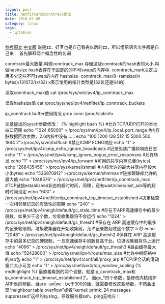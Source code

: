 ```yaml
---
layout: post
title: netfilter的conntrack优化
date: 2010-02-06
category: linux
tags:
  - iptables
---
```


[参考原文](http://www.wallfire.org/misc/netfilter_conntrack_perf.txt)
[中文版](http://www.linuxmine.com/5791.html)
说是zz，好歹也是自己看完以后的zz，所以组织语言次序都是自己来：
首先解释两个概念性的名词

conntrack最大数量.叫做conntrack_max
存储这些conntrack的hash表的大小,叫做hashsize
hash表存在于固定的的不可swap的内存中.
conntrack_mark决定占用多少这些不可swap的内存
hashsize=conntrack_max/8=ramsize(in bytes)/131072/(x/32)
x表示使用的指针类型是(32位还是64的)

读取conntrack_max值
cat /proc/sys/net/ipv4/ip_conntrack_max

读取hashsize值
cat /proc/sys/net/ipv4/netfilter/ip_conntrack_buckets

ip_conntrack buffer使用情况
grep conn /proc/slabinfo

文章提出的sysctl参数修改：
{% highlight bash %}
#允许TCP/UDP打开的本地端口范围
echo "1024 65000" > /proc/sys/net/ipv4/ip_local_port_range
#内存脏数据回收参数，2.6内核中没有……
echo "100 1200 128 512 15 5000 500 1884 2">/proc/sys/vm/bdflush
#禁止ICMP ECHO响应
echo "1" > /proc/sys/net/ipv4/icmp_echo_ignore_broadcasts
#记录伪装广播帧响应日志
echo "1" > /proc/sys/net/ipv4/icmp_ignore_bogus_error_responses
#允许转发
echo "1" > /proc/sys/net/ipv4/ip_forward
#可用的共享内存总量(bytes)
echo "268435456" >/proc/sys/kernel/shmall
#内核允许的最大共享内存段大小(bytes)
echo "536870912" >/proc/sys/kernel/shmmax
#链接跟踪库允许的最大值
echo "1048576" > /proc/sys/net/ipv4/netfilter/ip_conntrack_max
#TCP链接established状态的超时时间，同理，还有wait/close/last_ack等的超时时间设定
echo "600" > /proc/sys/net/ipv4/netfilter/ip_conntrack_tcp_timeout_established
#决定检查一次相邻层记录的有效性的周期
echo "240" > /proc/sys/net/ipv4/neigh/default/gc_stale_time
#存在于ARP高速缓存中的最少层数，如果少于这个数，垃圾收集器将不会运行
echo "1024" > /proc/sys/net/ipv4/neigh/default/gc_thresh1
#保存在 ARP 高速缓存中的最多的记录软限制。垃圾收集器在开始收集前，允许记录数超过这个数字 5 秒
echo "2048" > /proc/sys/net/ipv4/neigh/default/gc_thresh2
#保存在 ARP 高速缓存中的最多记录的硬限制，一旦高速缓存中的数目高于此，垃圾收集器将马上运行
echo "4096" > /proc/sys/net/ipv4/neigh/default/gc_thresh3
#路由缓存最大值
echo "52428800" > /proc/sys/net/ipv4/route/max_size
#允许中继网络中的arp包
echo "1" > /proc/sys/net/ipv4/conf/all/proxy_arp
#TCP/IP会话的滑动窗口大小可变
echo "1" > /proc/sys/net/ipv4/tcp_window_scaling
{% endhighlight %}
最直接看到的两个调整，就是ip_conntrack_max和ip_conntrack_tcp_timeout_established了。
而gc_*四个参数，是修改内核维护ARP表的参数，当arp -an|wc -l大于300的话，就需要修改这些参数，不然会出现“neighbour table overflow”或者“kernel: printk: 24 messages suppressed”这样的syslog，导致服务器ssh、ping无响应！


